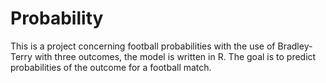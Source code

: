 # Probability
This is a project concerning football probabilities with the use of Bradley-Terry with three outcomes, the model is written in R. The goal is to predict probabilities of the outcome for a football match.
